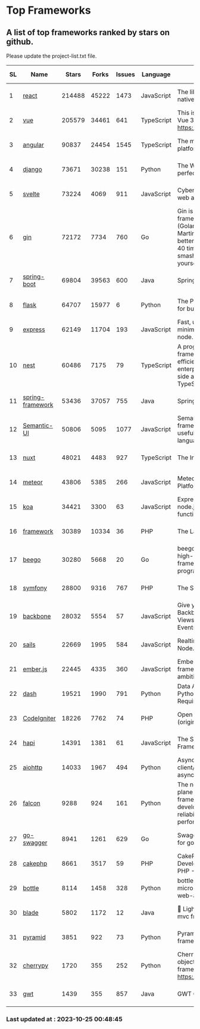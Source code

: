 # Top Frameworks
## A list of top frameworks ranked by stars on github.  
Please update the project-list.txt file.

| SL| Name  | Stars| Forks| Issues | Language | Description | Last Commit |
| --| ------| -----| ---- | ------ | -------- | ----------- | ----------- |
| 1 | [react](https://github.com/facebook/react) | 214488 | 45222 | 1473 | JavaScript | The library for web and native user interfaces. | 2023-10-24 20:41:28 |
| 2 | [vue](https://github.com/vuejs/vue) | 205579 | 34461 | 641 | TypeScript | This is the repo for Vue 2. For Vue 3, go to https://github.com/vuejs/core | 2023-10-23 07:55:40 |
| 3 | [angular](https://github.com/angular/angular) | 90837 | 24454 | 1545 | TypeScript | The modern web developer’s platform | 2023-10-24 21:50:18 |
| 4 | [django](https://github.com/django/django) | 73671 | 30238 | 151 | Python | The Web framework for perfectionists with deadlines. | 2023-10-24 17:09:31 |
| 5 | [svelte](https://github.com/sveltejs/svelte) | 73224 | 4069 | 911 | JavaScript | Cybernetically enhanced web apps | 2023-10-23 20:19:06 |
| 6 | [gin](https://github.com/gin-gonic/gin) | 72172 | 7734 | 760 | Go | Gin is a HTTP web framework written in Go (Golang). It features a Martini-like API with much better performance -- up to 40 times faster. If you need smashing performance, get yourself some Gin. | 2023-09-27 07:17:11 |
| 7 | [spring-boot](https://github.com/spring-projects/spring-boot) | 69804 | 39563 | 600 | Java | Spring Boot | 2023-10-25 00:03:18 |
| 8 | [flask](https://github.com/pallets/flask) | 64707 | 15977 | 6 | Python | The Python micro framework for building web applications. | 2023-10-20 16:50:00 |
| 9 | [express](https://github.com/expressjs/express) | 62149 | 11704 | 193 | JavaScript | Fast, unopinionated, minimalist web framework for node. | 2023-06-04 15:47:20 |
| 10 | [nest](https://github.com/nestjs/nest) | 60486 | 7175 | 79 | TypeScript | A progressive Node.js framework for building efficient, scalable, and enterprise-grade server-side applications with TypeScript/JavaScript 🚀 | 2023-10-24 07:26:02 |
| 11 | [spring-framework](https://github.com/spring-projects/spring-framework) | 53436 | 37057 | 755 | Java | Spring Framework | 2023-10-24 21:13:19 |
| 12 | [Semantic-UI](https://github.com/Semantic-Org/Semantic-UI) | 50806 | 5095 | 1077 | JavaScript | Semantic is a UI component framework based around useful principles from natural language. | 2023-01-11 17:05:32 |
| 13 | [nuxt](https://github.com/nuxt/nuxt) | 48021 | 4483 | 927 | TypeScript | The Intuitive Vue Framework. | 2023-10-25 00:38:01 |
| 14 | [meteor](https://github.com/meteor/meteor) | 43806 | 5385 | 266 | JavaScript | Meteor, the JavaScript App Platform | 2023-10-20 20:30:55 |
| 15 | [koa](https://github.com/koajs/koa) | 34421 | 3300 | 63 | JavaScript | Expressive middleware for node.js using ES2017 async functions | 2023-05-17 07:50:49 |
| 16 | [framework](https://github.com/laravel/framework) | 30389 | 10334 | 36 | PHP | The Laravel Framework. | 2023-10-24 15:31:39 |
| 17 | [beego](https://github.com/beego/beego) | 30280 | 5668 | 20 | Go | beego is an open-source, high-performance web framework for the Go programming language. | 2023-10-10 13:48:43 |
| 18 | [symfony](https://github.com/symfony/symfony) | 28800 | 9316 | 767 | PHP | The Symfony PHP framework | 2023-10-24 21:42:43 |
| 19 | [backbone](https://github.com/jashkenas/backbone) | 28032 | 5554 | 57 | JavaScript | Give your JS App some Backbone with Models, Views, Collections, and Events | 2023-08-10 22:05:08 |
| 20 | [sails](https://github.com/balderdashy/sails) | 22669 | 1995 | 584 | JavaScript | Realtime MVC Framework for Node.js | 2023-09-01 21:26:40 |
| 21 | [ember.js](https://github.com/emberjs/ember.js) | 22445 | 4335 | 360 | JavaScript | Ember.js - A JavaScript framework for creating ambitious web applications | 2023-10-18 21:16:08 |
| 22 | [dash](https://github.com/plotly/dash) | 19521 | 1990 | 791 | Python | Data Apps & Dashboards for Python. No JavaScript Required. | 2023-10-11 14:14:05 |
| 23 | [CodeIgniter](https://github.com/bcit-ci/CodeIgniter) | 18226 | 7762 | 74 | PHP | Open Source PHP Framework (originally from EllisLab) | 2023-04-07 17:57:13 |
| 24 | [hapi](https://github.com/hapijs/hapi) | 14391 | 1381 | 61 | JavaScript | The Simple, Secure Framework Developers Trust | 2023-09-18 11:40:11 |
| 25 | [aiohttp](https://github.com/aio-libs/aiohttp) | 14033 | 1967 | 494 | Python | Asynchronous HTTP client/server framework for asyncio and Python | 2023-10-24 11:43:07 |
| 26 | [falcon](https://github.com/falconry/falcon) | 9288 | 924 | 161 | Python | The no-magic web data plane API and microservices framework for Python developers, with a focus on reliability, correctness, and performance at scale. | 2023-10-14 18:06:15 |
| 27 | [go-swagger](https://github.com/go-swagger/go-swagger) | 8941 | 1261 | 629 | Go | Swagger 2.0 implementation for go | 2023-08-21 22:25:45 |
| 28 | [cakephp](https://github.com/cakephp/cakephp) | 8661 | 3517 | 59 | PHP | CakePHP: The Rapid Development Framework for PHP - Official Repository | 2023-10-23 00:16:25 |
| 29 | [bottle](https://github.com/bottlepy/bottle) | 8114 | 1458 | 328 | Python | bottle.py is a fast and simple micro-framework for python web-applications. | 2022-09-05 15:24:52 |
| 30 | [blade](https://github.com/lets-blade/blade) | 5802 | 1172 | 12 | Java | :rocket: Lightning fast and elegant mvc framework for Java8 | 2023-06-16 05:18:49 |
| 31 | [pyramid](https://github.com/Pylons/pyramid) | 3851 | 922 | 73 | Python | Pyramid - A Python web framework | 2023-09-14 21:55:43 |
| 32 | [cherrypy](https://github.com/cherrypy/cherrypy) | 1720 | 355 | 252 | Python | CherryPy is a pythonic, object-oriented HTTP framework.      https://cherrypy.dev | 2023-08-04 13:52:17 |
| 33 | [gwt](https://github.com/gwtproject/gwt) | 1439 | 355 | 857 | Java | GWT Open Source Project | 2023-10-20 14:03:48 |

### Last updated at : 2023-10-25 00:48:45
